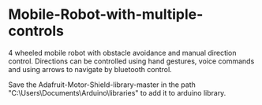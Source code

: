 # Mobile-Robot-with-multiple-controls

4 wheeled mobile robot with obstacle avoidance and manual direction control.
Directions can be controlled using hand gestures, voice commands and using arrows to navigate by bluetooth control.

Save the Adafruit-Motor-Shield-library-master in the path "C:\Users\Documents\Arduino\libraries\" to add it to arduino library.
